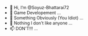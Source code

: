 - 👋 Hi, I’m @Soyuz-Bhattarai72
- 👀 Game Developement ...
- 🌱 Something Obviously (You Idiot) ...
- 💞️ Nothing I don't like anyone ...
- 📫 DON'T!!! ...

<!---
Soyuz-Bhattarai72/Soyuz-Bhattarai72 is a ✨ special ✨ repository because its `README.md` (this file) appears on your GitHub profile.
You can click the Preview link to take a look at your changes.
--->
